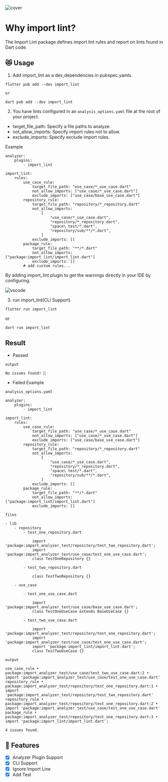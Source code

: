 ![cover](https://raw.githubusercontent.com/kawa1214/import-lint/main/resources/cover.png)

# Why import lint?

The Import Lint package defines import lint rules and report on lints found in Dart code.

## 😻 Usage

1. Add import_lint as a dev_dependencies in pubspec.yamls.

```
flutter pub add --dev import_lint

or

dart pub add --dev import_lint
```

2. You have lints configured in an `analysis_options.yaml` file at the root of your project.

- target_file_path: Specify a file paths to analyze.
- not_allow_imports: Specify import rules not to allow.
- exclude_imports: Specify exclude import rules.

Example

```
analyzer:
    plugins:
        - import_lint

import_lint:
    rules:
        use_case_rule:
            target_file_path: "use_case/*_use_case.dart"
            not_allow_imports: ["use_case/*_use_case.dart"]
            exclude_imports: ["use_case/base_use_case.dart"]
        repository_rule:
            target_file_path: "repository/*_repository.dart"
            not_allow_imports:
                [
                    "use_case/*_use_case.dart",
                    "repository/*_repository.dart",
                    "space\ test/*.dart",
                    "repository/sub/**/*.dart",
                ]
            exclude_imports: []
        package_rule:
            target_file_path: "**/*.dart"
            not_allow_imports: ["package:import_lint/import_lint.dart"]
            exclude_imports: []
        # add custom rules...

```

By adding import_lint plugin to get the warnings directly in your IDE by configuring.

![vscode](https://raw.githubusercontent.com/kawa1214/import-lint/main/resources/vscode.png)

3. run import_lint(CLI Support)

```
flutter run import_lint
```

or

```
dart run import_lint
```

## Result

- Passed

`output`

```
No issues found! 🎉
```

- Failed Example

`analysis_options.yaml`

```
analyzer:
    plugins:
        - import_lint

import_lint:
    rules:
        use_case_rule:
            target_file_path: "use_case/*_use_case.dart"
            not_allow_imports: ["use_case/*_use_case.dart"]
            exclude_imports: ["use_case/base_use_case.dart"]
        repository_rule:
            target_file_path: "repository/*_repository.dart"
            not_allow_imports:
                [
                    "use_case/*_use_case.dart",
                    "repository/*_repository.dart",
                    "space\ test/*.dart",
                    "repository/sub/**/*.dart",
                ]
            exclude_imports: []
        package_rule:
            target_file_path: "**/*.dart"
            not_allow_imports: ["package:import_lint/import_lint.dart"]
            exclude_imports: []

```

`files`

```
- lib
    - repository
        - test_one_repository.dart

            import 'package:import_analyzer_test/repository/test_two_repository.dart';
            import 'package:import_analyzer_test/use_case/test_one_use_case.dart';
            class TestOneRepository {}

        - test_two_repository.dart

            class TestTwoRepository {}

    - use_case

        - test_one_use_case.dart

            import 'package:import_analyzer_test/use_case/base_use_case.dart';
            class TestOneUseCase extends BaseUseCase {}

        - test_two_use_case.dart

            import 'package:import_analyzer_test/repository/test_one_repository.dart';
            import 'package:import_analyzer_test/use_case/test_one_use_case.dart';
            import 'package:import_lint/import_lint.dart';
            class TestTwoUseCase {}
```

`output`

```{dart}
use_case_rule • package:import_analyzer_test/use_case/test_two_use_case.dart:2 • import 'package:import_analyzer_test/use_case/test_one_use_case.dart'
repository_rule • package:import_analyzer_test/repository/test_one_repository.dart:1 • import 'package:import_analyzer_test/repository/test_two_repository.dart'
repository_rule • package:import_analyzer_test/repository/test_one_repository.dart:2 • import 'package:import_analyzer_test/use_case/test_one_use_case.dart'
package_rule • package:import_analyzer_test/repository/test_one_repository.dart:3 • import 'package:import_lint/import_lint.dart';

4 issues found.
```

## 🧤 Features

- [x] Analyzer Plugin Support
- [x] CLI Support
- [x] Ignore Import Line
- [x] Add Test
